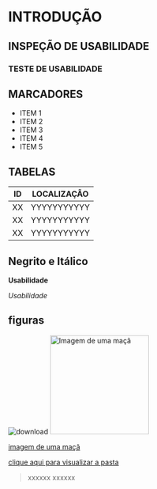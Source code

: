 # INTRODUÇÃO

## INSPEÇÃO DE USABILIDADE

### TESTE DE USABILIDADE

## MARCADORES 
- ITEM 1 
- ITEM 2
- ITEM 3
- ITEM 4
- ITEM 5

## TABELAS
|ID|LOCALIZAÇÃO|
|--|-----------|
|XX|YYYYYYYYYYY|
|XX|YYYYYYYYYYY|
|XX|YYYYYYYYYYY|

## Negrito e Itálico
**Usabilidade**

_Usabilidade_

## figuras

![download](https://github.com/user-attachments/assets/ce516efd-0c13-4da5-9a1f-85e8e5949d99)
<img src="https://github.com/user-attachments/assets/ce516efd-0c13-4da5-9a1f-85e8e5949d99" alt="Imagem de uma maçã" width="200">

[imagem de uma maçã](https://github.com/user-attachments/assets/ce516efd-0c13-4da5-9a1f-85e8e5949d99)

[clique aqui para visualizar a pasta](https://github.com/user-attachments/assets/ce516efd-0c13-4da5-9a1f-85e8e5949d99)

> xxxxxx
> xxxxxx


